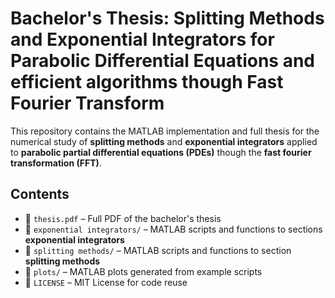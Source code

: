 # Bachelor's Thesis: Splitting Methods and Exponential Integrators for Parabolic Differential Equations and efficient algorithms though Fast Fourier Transform

This repository contains the MATLAB implementation and full thesis for the numerical study of **splitting methods** and **exponential integrators** applied to **parabolic partial differential equations (PDEs)** though the **fast fourier transformation (FFT)**.

## Contents

- 📄 `thesis.pdf` – Full PDF of the bachelor's thesis
- 📁 `exponential integrators/` – MATLAB scripts and functions to sections **exponential integrators**
- 📁 `splitting methods/` – MATLAB scripts and functions to section **splitting methods**
- 📁 `plots/` – MATLAB plots generated from example scripts
- 📜 `LICENSE` – MIT License for code reuse
